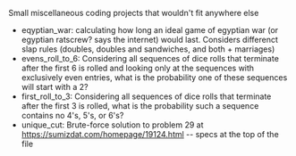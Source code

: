 Small miscellaneous coding projects that wouldn't fit anywhere else
- eqyptian_war: calculating how long an ideal game of egyptian war (or egyptian ratscrew? says the internet) would last. Considers differenct slap rules (doubles, doubles and sandwiches, and both + marriages)
- evens_roll_to_6: Considering all sequences of dice rolls that terminate after the first 6 is rolled and looking only at the sequences with exclusively even entries, what is the probability one of these sequences will start with a 2?
- first_roll_to_3: Considering all sequences of dice rolls that terminate after the first 3 is rolled, what is the probability such a sequence contains no 4's, 5's, or 6's?
- unique_cut: Brute-force solution to problem 29 at https://sumizdat.com/homepage/19124.html -- specs at the top of the file
